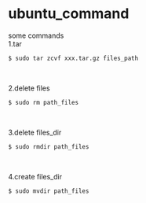 # ubuntu_command
some commands <br>
1.tar <br>
```
$ sudo tar zcvf xxx.tar.gz files_path
```
<br>

2.delete files<br>
```
$ sudo rm path_files
```
<br>

3.delete files_dir<br>
```
$ sudo rmdir path_files
```
<br>

4.create files_dir<br>
```
$ sudo mvdir path_files
```
<br>
